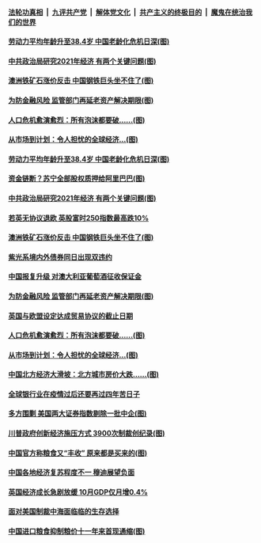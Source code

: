 ####  [法轮功真相](../../../../basic/blob/master/README.md?t=12122031) &nbsp;|&nbsp; [九评共产党](../../../../9ping.md/blob/master/README.md?t=12122031) &nbsp;|&nbsp; [解体党文化](../../../../jtdwh.md/blob/master/README.md?t=12122031)  &nbsp;|&nbsp; [共产主义的终极目的](../../../../gczydzjmd.md/blob/master/README.md?t=12122031) &nbsp;|&nbsp; [魔鬼在统治我们的世界](../../../../mgztzwmdsj.md/blob/master/README.md?t=12122031) 

#### [劳动力平均年龄升至38.4岁 中国老龄化危机日深(图)](../pages/p5/955537.md?t=12122031) 

#### [中共政治局研究2021年经济 有两个关键问题(图)](../pages/p5/955515.md?t=12122031) 

#### [澳洲铁矿石涨价反击 中国钢铁巨头坐不住了(图)](../pages/p5/955496.md?t=12122031) 

#### [为防金融风险 监管部门再延老资产解决期限(图)](../pages/p5/955479.md?t=12122031) 

#### [人口危机愈演愈烈：所有泡沫都要破……(图)](../pages/p5/955428.md?t=12122031) 

#### [从市场到计划：令人担忧的全球经济…(图)](../pages/p5/955406.md?t=12122031) 

#### [劳动力平均年龄升至38.4岁 中国老龄化危机日深(图)](../pages/p5/955537.md?t=12122031) 

#### [资金链断？苏宁全部股权质押给阿里巴巴(图)](../pages/p5/955504.md?t=12122031) 

#### [中共政治局研究2021年经济 有两个关键问题(图)](../pages/p5/955515.md?t=12122031) 

#### [若英无协议退欧 英股富时250指数最高跌10%](../pages/p5/955508.md?t=12122031) 

#### [澳洲铁矿石涨价反击 中国钢铁巨头坐不住了(图)](../pages/p5/955496.md?t=12122031) 

#### [紫光系境内外债券同日出现双违约](../pages/p5/955490.md?t=12122031) 

#### [中国报复升级 对澳大利亚葡萄酒征收保证金](../pages/p5/955486.md?t=12122031) 

#### [为防金融风险 监管部门再延老资产解决期限(图)](../pages/p5/955479.md?t=12122031) 

#### [英国与欧盟设定达成贸易协议的截止日期](../pages/p5/955477.md?t=12122031) 

#### [人口危机愈演愈烈：所有泡沫都要破……(图)](../pages/p5/955428.md?t=12122031) 

#### [从市场到计划：令人担忧的全球经济…(图)](../pages/p5/955406.md?t=12122031) 

#### [中国北方经济大滑坡：北方城市房价大跌……(图)](../pages/p5/955418.md?t=12122031) 

#### [全球银行业在疫情过后还要再过四年苦日子](../pages/p5/955392.md?t=12122031) 

#### [多方围剿 美国两大证券指数剔除一批中企(图)](../pages/p5/955369.md?t=12122031) 

#### [川普政府创新经济施压方式 3900次制裁创纪录(图)](../pages/p5/955364.md?t=12122031) 

#### [中国官方称粮食又“丰收” 原来都是买来的(图)](../pages/p5/955354.md?t=12122031) 

#### [中国各地经济复苏程度不一 穆迪展望负面](../pages/p5/955349.md?t=12122031) 

#### [英国经济成长急剧放缓 10月GDP仅月增0.4%](../pages/p5/955348.md?t=12122031) 

#### [面对美国制裁中海面临临的生存选择](../pages/p5/955320.md?t=12122031) 

#### [中国进口粮食抑制粮价十一年来首现通缩(图)](../pages/p5/955305.md?t=12122031) 

